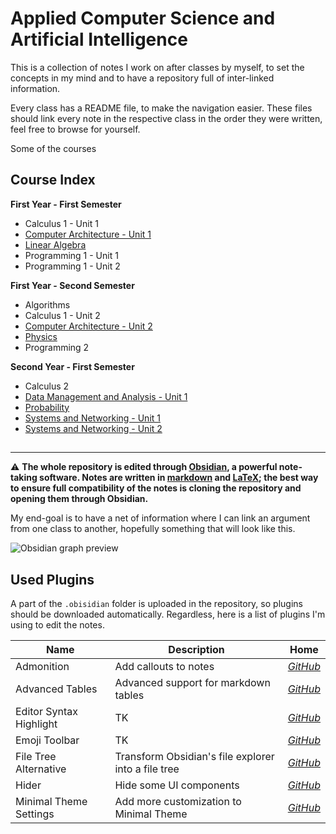 # Applied Computer Science and Artificial Intelligence

This is a collection of notes I work on after classes by myself,
to set the concepts in my mind and to have a repository full of inter-linked information.

[//]: # (TK: course introduction)

Every class has a README file, to make the navigation easier.
These files should link every note in the respective class in the order they were written, feel free to browse for yourself.

Some of the courses 

## Course Index

**First Year - First Semester**

- Calculus 1 - Unit 1
- [Computer Architecture - Unit 1](Computer%20Architecture/README.md)
- [Linear Algebra](Linear%20Algebra/README.md)
- Programming 1 - Unit 1
- Programming 1 - Unit 2

**First Year - Second Semester**

- Algorithms
- Calculus 1 - Unit 2
- [Computer Architecture - Unit 2](Computer%20Architecture/README.md)
- [Physics](Physics/README.md)
- Programming 2

**Second Year - First Semester**

- Calculus 2
- [Data Management and Analysis - Unit 1](Data%20Management%20and%20Analysis/README.md)
- [Probability](#)
- [Systems and Networking - Unit 1](Systems%20and%20Networking/Systems%20and%20Networking.md)
- [Systems and Networking - Unit 2](Systems%20and%20Networking/Systems%20and%20Networking.md)

##

---

:warning: **The whole repository is edited through [Obsidian](https://obsidian.md/), a powerful note-taking software. Notes are written in [markdown](https://www.markdownguide.org/) and  [LaTeX](https://www.latex-project.org/); the best way to ensure full compatibility of the notes is cloning the repository and opening them through Obsidian.**

My end-goal is to have a net of information where I can link an argument from one class to another, hopefully something that will look like this.

![Obsidian graph preview](https://obsidian.md/images/screenshot.png)

## Used Plugins

A part of the `.obisidian` folder is uploaded in the repository, so plugins should be downloaded automatically. Regardless, here is a list of plugins I'm using to edit the notes.

| **Name**                | **Description**                                     | **Home**                                                                 |
| ----------------------- | --------------------------------------------------- | ------------------------------------------------------------------------ |
| Admonition              | Add callouts to notes                               | *[GitHub](https://github.com/valentine195/obsidian-admonition)*            |
| Advanced Tables         | Advanced support for markdown tables                | *[GitHub](https://github.com/tgrosinger/advanced-tables-obsidian)*         |
| Editor Syntax Highlight | TK                                                  | *[GitHub](https://github.com/deathau/cm-editor-syntax-highlight-obsidian)* |
| Emoji Toolbar           | TK                                                  | *[GitHub](https://github.com/oliveryh/obsidian-emoji-toolbar)*             |
| File Tree Alternative   | Transform Obsidian's file explorer into a file tree | *[GitHub](https://github.com/ozntel/file-tree-alternative)*                |
| Hider                   | Hide some UI components                             | *[GitHub](https://github.com/kepano/obsidian-hider)*                       |
| Minimal Theme Settings  | Add more customization to Minimal Theme             | *[GitHub](https://github.com/kepano/obsidian-minimal-settings)*            |
